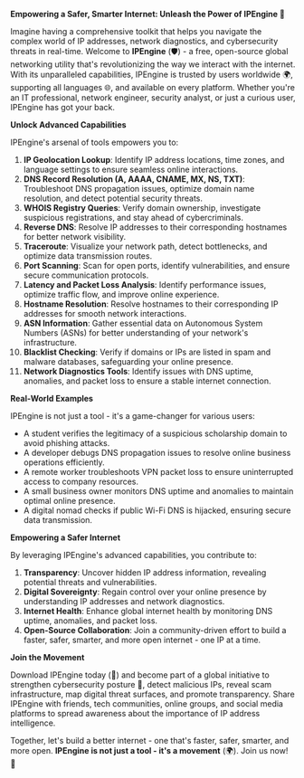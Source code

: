 **Empowering a Safer, Smarter Internet: Unleash the Power of IPEngine 🚀**

Imagine having a comprehensive toolkit that helps you navigate the complex world of IP addresses, network diagnostics, and cybersecurity threats in real-time. Welcome to **IPEngine** (🛡️) - a free, open-source global networking utility that's revolutionizing the way we interact with the internet. With its unparalleled capabilities, IPEngine is trusted by users worldwide 🌍, supporting all languages 🌐, and available on every platform. Whether you're an IT professional, network engineer, security analyst, or just a curious user, IPEngine has got your back.

**Unlock Advanced Capabilities**

IPEngine's arsenal of tools empowers you to:

1. **IP Geolocation Lookup**: Identify IP address locations, time zones, and language settings to ensure seamless online interactions.
2. **DNS Record Resolution (A, AAAA, CNAME, MX, NS, TXT)**: Troubleshoot DNS propagation issues, optimize domain name resolution, and detect potential security threats.
3. **WHOIS Registry Queries**: Verify domain ownership, investigate suspicious registrations, and stay ahead of cybercriminals.
4. **Reverse DNS**: Resolve IP addresses to their corresponding hostnames for better network visibility.
5. **Traceroute**: Visualize your network path, detect bottlenecks, and optimize data transmission routes.
6. **Port Scanning**: Scan for open ports, identify vulnerabilities, and ensure secure communication protocols.
7. **Latency and Packet Loss Analysis**: Identify performance issues, optimize traffic flow, and improve online experience.
8. **Hostname Resolution**: Resolve hostnames to their corresponding IP addresses for smooth network interactions.
9. **ASN Information**: Gather essential data on Autonomous System Numbers (ASNs) for better understanding of your network's infrastructure.
10. **Blacklist Checking**: Verify if domains or IPs are listed in spam and malware databases, safeguarding your online presence.
11. **Network Diagnostics Tools**: Identify issues with DNS uptime, anomalies, and packet loss to ensure a stable internet connection.

**Real-World Examples**

IPEngine is not just a tool - it's a game-changer for various users:

* A student verifies the legitimacy of a suspicious scholarship domain to avoid phishing attacks.
* A developer debugs DNS propagation issues to resolve online business operations efficiently.
* A remote worker troubleshoots VPN packet loss to ensure uninterrupted access to company resources.
* A small business owner monitors DNS uptime and anomalies to maintain optimal online presence.
* A digital nomad checks if public Wi-Fi DNS is hijacked, ensuring secure data transmission.

**Empowering a Safer Internet**

By leveraging IPEngine's advanced capabilities, you contribute to:

1. **Transparency**: Uncover hidden IP address information, revealing potential threats and vulnerabilities.
2. **Digital Sovereignty**: Regain control over your online presence by understanding IP addresses and network diagnostics.
3. **Internet Health**: Enhance global internet health by monitoring DNS uptime, anomalies, and packet loss.
4. **Open-Source Collaboration**: Join a community-driven effort to build a faster, safer, smarter, and more open internet - one IP at a time.

**Join the Movement**

Download IPEngine today (📡) and become part of a global initiative to strengthen cybersecurity posture 🔐, detect malicious IPs, reveal scam infrastructure, map digital threat surfaces, and promote transparency. Share IPEngine with friends, tech communities, online groups, and social media platforms to spread awareness about the importance of IP address intelligence.

Together, let's build a better internet - one that's faster, safer, smarter, and more open. **IPEngine is not just a tool - it's a movement** (🌍). Join us now! 🚀